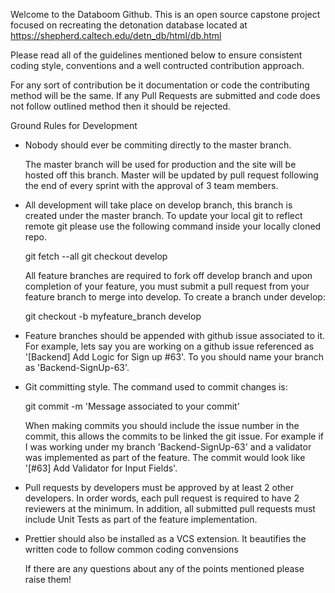 
Welcome to the Databoom Github. This is an open source capstone project focused on recreating the detonation database located at https://shepherd.caltech.edu/detn_db/html/db.html

Please read all of the guidelines mentioned below to ensure consistent coding style, conventions and a well contructed contribution approach.

For any sort of contribution be it documentation or code the contributing method will be the same. If any Pull Requests are submitted and code does not follow outlined method then it should be rejected.

Ground Rules for Development

- Nobody should ever be commiting directly to the master branch. 

    The master branch will be used for production and the site will be hosted off this branch. Master will be updated by pull request following the end of every sprint with the approval of 3 team members. 

- All development will take place on develop branch, this branch is created under the master branch. To update your local git to reflect remote git please use the following command inside your locally cloned repo.

    git fetch --all
    git checkout develop 

    All feature branches are required to fork off develop branch and upon completion of your feature, you must submit a pull request from your feature branch to merge into develop. To create a branch under develop:

    git checkout -b myfeature_branch develop

- Feature branches should be appended with github issue associated to it. For example, lets say you  are working on a github issue referenced as '[Backend] Add Logic for Sign up #63'. To you should name your branch as 'Backend-SignUp-63'.

- Git committing style. The command used to commit changes is:

    git commit -m 'Message associated to your commit' 

    When making commits you should include the issue number in the commit, this allows the commits to be linked the git issue. For example if I was working under my branch 'Backend-SignUp-63' and a validator was implemented as part of the feature. The commit would look like '[#63] Add Validator for Input Fields'. 

- Pull requests by developers must be approved by at least 2 other developers. In order words, each pull request is required to have 2 reviewers at the minimum. In addition, all submitted pull requests must include Unit Tests as part of the feature implementation.

- Prettier should also be installed as a VCS extension. It beautifies the written code to follow common coding convensions


    If there are any questions about any of the points mentioned please raise them! 